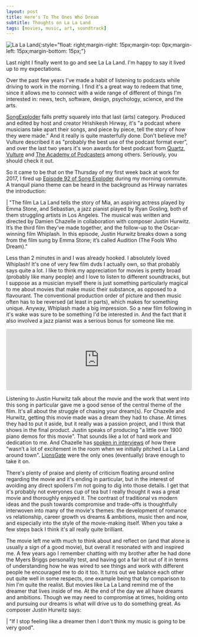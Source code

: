 ```yaml
---
layout: post
title: Here's To The Ones Who Dream
subtitle: Thoughts on La La Land
tags: [movies, music, art, soundtrack]
---
```


![La La Land](http://jonmcalder.github.io/img/small-imgs/La-La-Land.jpg "La La Land Poster"){:style="float: right;margin-right: 15px;margin-top: 0px;margin-left: 15px;margin-bottom: 15px;"}

Last night I finally went to go and see La La Land. I'm happy to say it lived up to my expectations.

Over the past few years I've made a habit of listening to podcasts while driving to work in the morning. I find it's a great way to redeem that time, since it allows me to connect with a wide range of different of things I'm interested in: news, tech, software, design, psychology, science, and the arts.

[SongExploder](http://songexploder.net) falls pretty squarely into that last (arts) category. Produced and edited by host and creator Hrishikesh Hirway, it's "a podcast where musicians take apart their songs, and piece by piece, tell the story of how they were made." And it really is quite masterfully done. Don't believe me? Vulture described it as "probably the best use of the podcast format ever”, and over the last two years it's won awards for best podcast from [Quartz](https://qz.com/580076/the-casties-quartzs-awards-for-the-best-podcasts-of-2015/), [Vulture](http://www.vulture.com/2015/12/10-best-podcasts-2015.html) and [The Academy of Podcasters](https://www.instagram.com/p/BHlAvkzBhwZ/) among others. Seriously, you should check it out.

So it came to be that on the Thursday of my first week back at work for 2017, I fired up [Episode 92 of Song Exploder](http://songexploder.net/la-la-land) during my morning commute. A tranquil piano theme can be heard in the background as Hirway narrates the introduction:

| "The film La La Land tells the story of Mia, an aspiring actress played by Emma Stone, and Sebastian, a jazz pianist played by Ryan Gosling, both of them struggling artists in Los Angeles. The musical was written and directed by Damien Chazelle in collaboration with composer Justin Hurwitz. It’s the third film they’ve made together, and the follow-up to the Oscar-winning film Whiplash. In this episode, Justin Hurwitz breaks down a song from the film sung by Emma Stone; it’s called Audition (The Fools Who Dream)."

Less than 2 minutes in and I was already hooked. I absolutely loved Whiplash! It's one of very few film dvds I actually own, so that probably says quite a lot. I like to think my appreciation for movies is pretty broad (probably like many people) and I love to listen to different soundtracks, but I suppose as a musician myself there is just something particularly magical to me about movies that make music their substance, as opposed to a flavourant. The conventional production order of picture and then music often has to be reversed (at least in parts), which makes for something unique. Anyway, Whiplash made a big impression. So a new film following in it's wake was sure to be something I'd be interested in. And the fact that it also involved a jazz pianist was a serious bonus for someone like me.

<iframe width="100%" height="166" scrolling="no" frameborder="no" src="https://w.soundcloud.com/player/?url=https%3A//api.soundcloud.com/tracks/298933514&amp;color=e93f91&amp;show_artwork=false"></iframe>

Listening to Justin Hurwitz talk about the movie and the work that went into this song in particular gave me a good sense of the central theme of the film. It's all about the struggle of chasing your dream(s). For Chazelle and Hurwitz, getting this movie made was a dream they had to chase. At times they had to put it aside, but it really was a passion project, and I think that shows in the final product. Justin speaks of producing "a little over 1900 piano demos for this movie". That sounds like a lot of hard work and dedication to me. And Chazelle has [spoken in interviews](http://deadline.com/2016/12/emma-stone-la-la-land-damien-chazelle-justin-hurwitz-oscars-interview-1201866006/) of how there "wasn’t a lot of excitement in the room when we initially pitched La La Land around town". [LionsGate](http://www.lionsgate.com/) were the only ones (eventually) brave enough to take it on.

There's plenty of praise and plenty of criticism floating around online regarding the movie and it's ending in particular, but in the interest of avoiding any direct spoilers I'm not going to dig into those details. I get that it's probably not everyones cup of tea but I really thought it was a great movie and thoroughly enjoyed it. The contrast of traditional vs modern ideas and the push towards compromise and trade-offs is thoughtfully interwoven into many of the movie's themes: the development of romance vs relationship, career growth vs dreams & ambitions, music then and now, and especially into the style of the movie-making itself. When you take a few steps back I think it's all really quite brilliant.

The movie left me with much to think about and reflect on (and that alone is usually a sign of a good movie), but overall it resonated with and inspired me. A few years ago I remember chatting with my brother after he had done the Myers Briggs personality test, and having got a fair bit out of it in terms of understanding how he was wired to see things and work with different people he encouraged me to do it too. It turns out we balance each other out quite well in some respects, one example being that by comparison to him I'm quite the realist. But movies like La La Land remind me of the dreamer that lives inside of me. At the end of the day we all have dreams and ambitions. Though we may need to compromise at times, holding onto and pursuing our dreams is what will drive us to do something great. As composer Justin Hurwitz says:

| "If I stop feeling like a dreamer then I don't think my music is going to be very good".